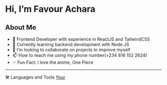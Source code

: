 # Hi, I’m Favour Achara
## About Me
- 👀 Frontend Developer with experience in ReactJS and TailwindCSS
- 🌱 Currently learning backend development with Node.JS
- 💞️ I’m looking to collaborate on projects to improve myself
- 📫 How to reach me using my phone number(+234 816 152 2624)
- ✨ Fun Fact: I love the anime, One Piece
-----
🛠 Languages and Tools
[Your](https://camo.githubusercontent.com/e471302624e1d092c5ecadd5ca04a883d65baca7d20218d446544153700bdace/68747470733a2f2f696d672e736869656c64732e696f2f62616467652f2d50686f746f73686f702d3333333333333f7374796c653d666c6174266c6f676f3d61646f62652d70686f746f73686f70)
<!---
favourachara07/favourachara07 is a ✨ special ✨ repository because its `README.md` (this file) appears on your GitHub profile.
You can click the Preview link to take a look at your changes.
--->
